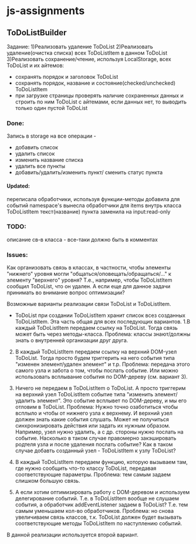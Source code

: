 # js-assignments

## ToDoListBuilder

Задание:
1)Реализовать удаление ToDoList
2)Реализовать удаление(очистка списка) всех ToDoListItem в данном ToDoList
3)Реализовать сохранение/чтение, используя LocalStorage, всех ToDoList и их айтемов:
 - сохранять порядок и заголовок ToDoList
 - сохранять порядок, название и состояние(checked/unchecked) ToDoListItem
 - при загрузке страницы проверять наличие сохраненных данных и строить по ним ToDoList с айтемами, если данных нет, то выводить только один пустой ToDoList


### Done:
Запись в storage на все операции -
- добавить список
- удалить список
- изменить название списка
- удалить все пункты
- добавить/удалить/изменить пункт/ сменить статус пункта

#### Updated:
переписала обработчики, используя функции-методы
добавила для событий namespace's
вынесла обработчики для items внутрь класса ToDoListItem
текст(название) пункта заменила на input:read-only

### TODO:
описание св-в класса - все-таки должно быть в комментах

### Issues:
Как организовать связь в классах, в частности, чтобы элементы "нижнего" уровня могли "общаться/оповещать/обращаться/..." к элементу "верхнего" уровня? Т.е., например, чтобы ToDoListItem сообщил ToDoList, что он удален. А если еще для данное задачи принимать во внимание вопрос оптимизации?

Возможные варианты реализации связи ToDoList и ToDoListItem.
+ ToDoList при создании ToDoListItem хранит список всез созданных ToDoListItem.
Эта часть общая для всех последующих вариантов.
1.В каждый ToDoListItem передаем ссылку на ToDoList.
Тогда связь может быть через методы-класса.
Проблема: классы знают/должны знать о внутренней организации друг друга.

2. В каждый ToDoListItem передаем ссылку на верхний DOM-узел ToDoList. Тогда просто будем триггерить на него события типа "изменен элемент/удален элемент" и т.р.
Проблема: передача этого самого узла и забота о том, чтобы послать событие. Или можно использовать всплывание события по DOM-дереву (см. вариант 3).

3. Ничего не передаем в ToDoListItem о ToDoList. А просто триггерим на верхний узел ToDoListItem событие типа "изменить элемент/удалить элемент". Это событие всплывет по DOM-дереву, и мы его отловим в ToDoList.
Проблема: Нужно точно озаботиться чтобы всплыло и чтобы от нижнего узла к верхнему. И верхний узел должен знать какие события слушать.
Может не получиться синхронизировать действия или задать их нужным образом. Например, узел нужно удалить, а с др. стороны нужно послать на событие. Насколько в таком случае правомерно закэшировать родтеля узла и после удаления послать событие?
Как в таком случае добавть созданный узел - ToDoListItem к узлу ToDoList?

4. В каждый ToDoListItem передаем функцию, которую вызываем там, где нужно сообщить что-то классу ToDoList, передавая соответствующие параметры.
Проблема: тем самым задаем слишком большую связь.

5. А если хотим оптимизировать работу с DOM-деревом и используем делегирование событий. Т.е. в ToDoListItem вообще не слушаем события, а обработчик addEventListener задаем в ToDoList? Т.е. тем самым уменьшаем кол-во обработчиков.
Проблема: но снова увеличиваем связь классов, т.к. ToDoList должен будет вызывать соответствующие методы ToDoListItem по наступлению событий.

В данной реализации используется второй вариант.

